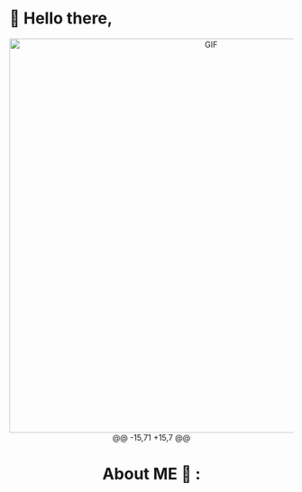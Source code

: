 # 👋 Hello there,

<div align="center">
<img hight="300" width="700" alt="GIF" align="center" src="https://github.com/Xx-Ashutosh-xX/Xx-Ashutosh-xX/blob/master/assets/208593.gif">
@@ -15,71 +15,7 @@

# About ME 💬 :

